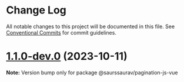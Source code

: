 # Change Log

All notable changes to this project will be documented in this file.
See [Conventional Commits](https://conventionalcommits.org) for commit guidelines.

# [1.1.0-dev.0](https://github.com/isaurssaurav/pagination-js/compare/v1.0.2-dev.0...v1.1.0-dev.0) (2023-10-11)

**Note:** Version bump only for package @saurssaurav/pagination-js-vue
